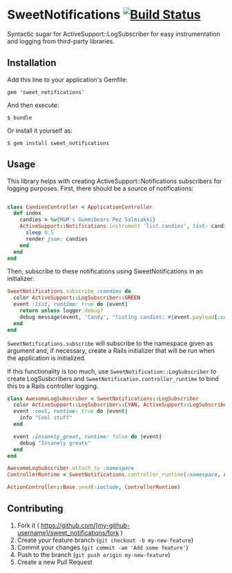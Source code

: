 # SweetNotifications [![Build Status](https://travis-ci.org/lautis/sweet_notifications.svg?branch=master)](https://travis-ci.org/lautis/sweet_notifications)

Syntactic sugar for ActiveSupport::LogSubscriber for easy instrumentation and
logging from third-party libraries.

## Installation

Add this line to your application's Gemfile:

    gem 'sweet_notifications'

And then execute:

    $ bundle

Or install it yourself as:

    $ gem install sweet_notifications

## Usage

This library helps with creating ActiveSupport::Notifications subscribers for
logging purposes. First, there should be a source of notifications:

```ruby

class CandiesController < ApplicationController
  def index
    candies = %w{M&M's Gummibears Pez Salmiakki}
    ActiveSupport::Notifications.instrument 'list.candies', list: candies do
      sleep 0.5
      render json: candies
    end
  end
end
```

Then, subscribe to these notifications using SweetNotifications in an initializer:

```ruby
SweetNotifications.subscribe :candies do
  color ActiveSupport::LogSubscriber::GREEN
  event :list, runtime: true do |event|
    return unless logger.debug?
    debug message(event, 'Candy', "listing candies: #{event.payload[:candies]}")
  end
end
```

`SweetNotifications.subscribe` will subscribe to the namespace given as
argument and, if necessary, create a Rails initializer that will be run when
the application is initialized.

If this functionality is too much, use `SweetNotification::LogSubscriber` to
create LogSusbcribers and `SweetNotification.controller_runtime` to bind this
to a Rails controller logging.

```ruby
class AwesomeLogSubscriber < SweetNotifications::LogSubscriber
  color ActiveSupport::LogSubscriber::CYAN, ActiveSupport::LogSubscriber::MAGENTA
  event :cool, runtime: true do |event|
    info "Cool stuff"
  end

  event :insanely_great, runtime: false do |event|
    debug "Insanely greate"
  end
end

AwesomeLogSubscriber.attach_to :namespace
ControllerRuntime = SweetNotifications.controller_runtime(:namespace, AwesomeLogSubscriber)

ActionController::Base.send(:include, ControllerRuntime)

```

## Contributing

1. Fork it ( https://github.com/[my-github-username]/sweet_notifications/fork )
2. Create your feature branch (`git checkout -b my-new-feature`)
3. Commit your changes (`git commit -am 'Add some feature'`)
4. Push to the branch (`git push origin my-new-feature`)
5. Create a new Pull Request
